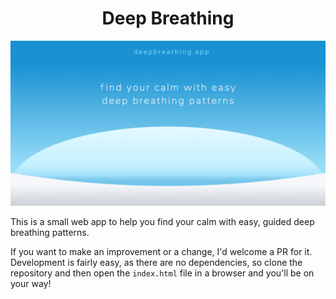 <h1 align="center">Deep Breathing</h1>

<p align="center"><img src="card.png" alt="Deep Breathing overview card" /></p>

This is a small web app to help you find your calm with easy, guided deep breathing patterns.

If you want to make an improvement or a change, I'd welcome a PR for it. Development is fairly easy, as there are no dependencies, so clone the repository and then open the `index.html` file in a browser and you'll be on your way!
